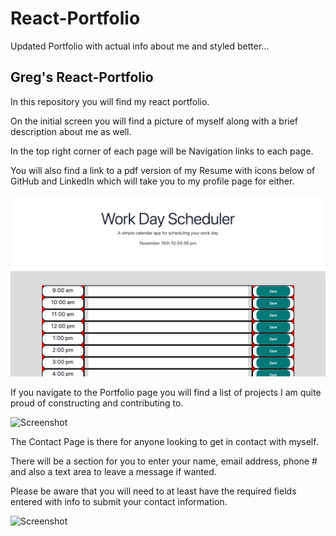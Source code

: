 # React-Portfolio
Updated Portfolio with actual info about me and styled better...

## Greg's React-Portfolio 

<p>In this repository you will find my react portfolio.</p>

<p>On the initial screen you will find a picture of myself along with a brief description about me as well.</p>

<p>In the top right corner of each page will be Navigation links to each page.</p>

<p>You will also find a link to a pdf version of my Resume with icons below of GitHub and LinkedIn which will take you to my profile page for either.</p>

![Screenshot](./portfolio/public/images/dayplanner.png)

<p>If you navigate to the Portfolio page you will find a list of projects I am quite proud of constructing and contributing to.</p>

![Screenshot](assets/images/port2.png)

<p>The Contact Page is there for anyone looking to get in contact with myself.</p>

<p>There will be a section for you to enter your name, email address, phone # and also a text area to leave a message if wanted.</p>

<p>Please be aware that you will need to at least have the required fields entered with info to submit your contact information.</p>

![Screenshot](assets/images/port4.png)